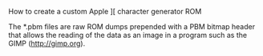 How to create a custom Apple ][ character generator ROM

The *.pbm files are raw ROM dumps prepended with a PBM bitmap header that allows the reading of the data as an image in a program such as the GIMP (http://gimp.org).
